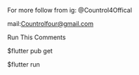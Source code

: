 For more follow from ig: @Countrol4Offical

mail:Countrolfour@gmail.com

Run This Comments

$flutter pub get

$flutter run

